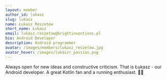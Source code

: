 ```yaml
---
layout: member
author_id: lukasz
slug: lukasz
name: Łukasz Reszetow
short_name: Łukasz
email: lukasz.reszetow@brightinventions.pl
bio: Android Developer
description: Android programmer
avatar: /images/members/lukasz_reszetow.jpg
avatar_hover: /images/lukaszr_passion.png
---
```

Always open for new ideas and constructive criticism. That is Łukasz - our Android developer. A great Kotlin fan and a running enthusiast. 🏃🏻
